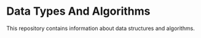 # Data Types And Algorithms
This repository contains information about data structures and algorithms.
